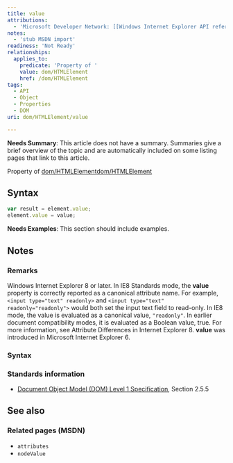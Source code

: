 ```yaml
---
title: value
attributions:
  - 'Microsoft Developer Network: [[Windows Internet Explorer API reference](http://msdn.microsoft.com/en-us/library/ie/hh828809%28v=vs.85%29.aspx) Article]'
notes:
  - 'stub MSDN import'
readiness: 'Not Ready'
relationships:
  applies_to:
    predicate: 'Property of '
    value: dom/HTMLElement
    href: /dom/HTMLElement
tags:
  - API
  - Object
  - Properties
  - DOM
uri: dom/HTMLElement/value

---
```

**Needs Summary**: This article does not have a summary. Summaries give a brief overview of the topic and are automatically included on some listing pages that link to this article.

Property of [dom/HTMLElement](/dom/HTMLElement)[dom/HTMLElement](/dom/HTMLElement)

## <span>Syntax</span>

``` js
var result = element.value;
element.value = value;
```

**Needs Examples**: This section should include examples.

## <span>Notes</span>

### <span>Remarks</span>

Windows Internet Explorer 8 or later. In IE8 Standards mode, the **value** property is correctly reported as a canonical attribute name. For example, `<input type="text" readonly>` and `<input type="text" readonly="readonly">` would both set the input text field to read-only. In IE8 mode, the value is evaluated as a canonical value, `"readonly"`. In earlier document compatibility modes, it is evaluated as a Boolean value, true. For more information, see Attribute Differences in Internet Explorer 8. **value** was introduced in Microsoft Internet Explorer 6.

### <span>Syntax</span>

### <span>Standards information</span>

-   [Document Object Model (DOM) Level 1 Specification](http://go.microsoft.com/fwlink/p/?linkid=161725), Section 2.5.5

## <span>See also</span>

### <span>Related pages (MSDN)</span>

-   `attributes`
-   `nodeValue`
